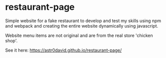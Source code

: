# restaurant-page

Simple website for a fake restaurant to develop and test my skills using npm and webpack and creating the entire website dynamically using javascript.

Website menu items are not original and are from the real store 'chicken shop'.

See it here: https://astr0david.github.io/restaurant-page/

